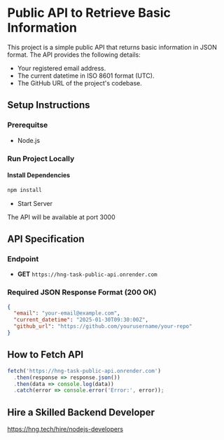 # Public API to Retrieve Basic Information

This project is a simple public API that returns basic information in JSON format. The API provides the following details:
- Your registered email address.
- The current datetime in ISO 8601 format (UTC).
- The GitHub URL of the project's codebase.

## Setup Instructions

### Prerequitse
- Node.js 

### Run Project Locally

#### Install Dependencies

```bash
npm install
```
- Start Server

The API will be available at port 3000

## API Specification

### Endpoint
- **GET** `https://hng-task-public-api.onrender.com`

### Required JSON Response Format (200 OK)
```json
{
  "email": "your-email@example.com",
  "current_datetime": "2025-01-30T09:30:00Z",
  "github_url": "https://github.com/yourusername/your-repo"
}
```

## How to Fetch API
```javascript
fetch('https://hng-task-public-api.onrender.com')
  .then(response => response.json())
  .then(data => console.log(data))
  .catch(error => console.error('Error:', error));
```
## Hire a Skilled Backend Developer

https://hng.tech/hire/nodejs-developers